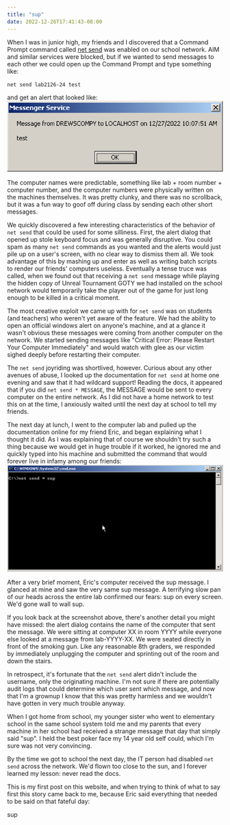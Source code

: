 ```yaml
---
title: "sup"
date: 2022-12-26T17:41:43-08:00
---
```


When I was in junior high, my friends and I discovered that a Command Prompt command called [net send]((https://www.lifewire.com/net-send-2618095)) was enabled on our school network. AIM and similar services were blocked, but if we wanted to send messages to each other we could open up the Command Prompt and type something like:
```text
net send lab2126-24 test
```

and get an alert that looked like:
![net send alert screenshot](./images/net%20send%20alert.png)


The computer names were predictable, something like lab + room number + computer number, and the computer numbers were physically written on the machines themselves. It was pretty clunky, and there was no scrollback, but it was a fun way to goof off during class by sending each other short messages.

We quickly discovered a few interesting characteristics of the behavior of `net send` that could be used for some silliness. First, the alert dialog that opened up stole keyboard focus and was generally disruptive. You could spam as many `net send` commands as you wanted and the alerts would just pile up on a user's screen, with no clear way to dismiss them all. We took advantage of this by mashing up and enter as well as writing batch scripts to render our friends' computers useless. Eventually a tense truce was called, when we found out that receiving a `net send` message while playing the hidden copy of Unreal Tournament GOTY we had installed on the school network would temporarily take the player out of the game for just long enough to be killed in a critical moment.

The most creative exploit we came up with for `net send` was on students (and teachers) who weren't yet aware of the feature. We had the ability to open an official windows alert on anyone's machine, and at a glance it wasn't obvious these messages were coming from another computer on the network. We started sending messages like "Critical Error: Please Restart Your Computer Immediately" and would watch with glee as our victim sighed deeply before restarting their computer.

The `net send` joyriding was shortlived, however. Curious about any other avenues of abuse, I looked up the documentation for `net send` at home one evening and saw that it had wildcard support! Reading the docs, it appeared that if you did `net send * MESSAGE`, the MESSAGE would be sent to every computer on the entire network. As I did not have a home network to test this on at the time, I anxiously waited until the next day at school to tell my friends.

The next day at lunch, I went to the computer lab and pulled up the documentation online for my friend Eric, and began explaining what I thought it did. As I was explaining that of course we shouldn't try such a thing because we would get in huge trouble if it worked, he ignored me and quickly typed into his machine and submitted the command that would forever live in infamy among our friends:
![screenshot of windows command prompt with the command: net send * sup](./images/net%20send%20*%20sup.png)

After a very brief moment, Eric's computer received the sup message. I glanced at mine and saw the very same sup message. A terrifying slow pan of our heads across the entire lab confirmed our fears: sup on every screen. We'd gone wall to wall sup.

If you look back at the screenshot above, there's another detail you might have missed: the alert dialog contains the name of the computer that sent the message. We were sitting at computer XX in room YYYY while everyone else looked at a message from lab-YYYY-XX. We were seated directly in front of the smoking gun. Like any reasonable 8th graders, we responded by immediately unplugging the computer and sprinting out of the room and down the stairs.

In retrospect, it's fortunate that the `net send` alert didn't include the username, only the originating machine. I'm not sure if there are potentially audit logs that could determine which user sent which message, and now that I'm a grownup I know that this was pretty harmless and we wouldn't have gotten in very much trouble anyway.

When I got home from school, my younger sister who went to elementary school in the same school system told me and my parents that every machine in her school had received a strange message that day that simply said "sup". I held the best poker face my 14 year old self could, which I'm sure was not very convincing.

By the time we got to school the next day, the IT person had disabled `net send` across the network. We'd flown too close to the sun, and I forever learned my lesson: never read the docs.

This is my first post on this website, and when trying to think of what to say first this story came back to me, because Eric said everything that needed to be said on that fateful day:

sup
<script>
(function () {
  function maybeAlertSup() {
    if ((window.innerHeight + window.pageYOffset) >= document.body.offsetHeight - 100) {
        window.alert("sup");
  	  removeEventListener("scroll", maybeAlertSup)
    }
  }
  addEventListener("scroll", maybeAlertSup);
})();
</script>
